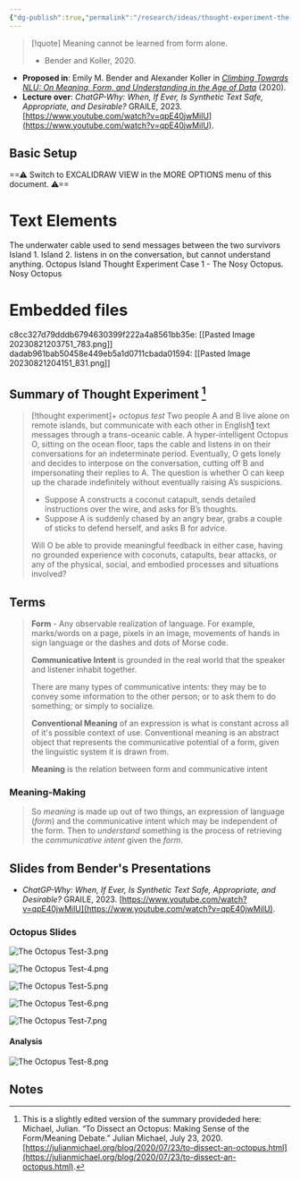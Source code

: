 ```yaml
---
{"dg-publish":true,"permalink":"/research/ideas/thought-experiment-the-octopus-test-v-0-75-fa-23/","title":"Thought Experiment-The Octopus Test-v.0.75-FA23","tags":[null,"gardenEntry","gardenEntry","gardenEntry"]}
---
```



> [!quote]
> Meaning cannot be learned from form alone.
> - Bender and Koller, 2020.

- **Proposed in**: Emily M. Bender and Alexander Koller in *[Climbing Towards NLU: On Meaning, Form, and Understanding in the Age of Data](https://www.aclweb.org/anthology/2020.acl-main.pdf)* (2020).
- **Lecture over**: *ChatGP-Why: When, If Ever, Is Synthetic Text Safe, Appropriate, and Desirable?* GRAILE, 2023. [https://www.youtube.com/watch?v=qpE40jwMilU](https://www.youtube.com/watch?v=qpE40jwMilU).

## Basic Setup


<div class="transclusion internal-embed is-loaded"><div class="markdown-embed">




==⚠  Switch to EXCALIDRAW VIEW in the MORE OPTIONS menu of this document. ⚠==


# Text Elements
The underwater
cable used to
send messages
between the two
survivors 
Island 1. 
Island 2. 
listens in on the
conversation, but
cannot understand anything. 
Octopus Island Thought Experiment
Case 1 - The Nosy Octopus. 
Nosy
Octopus 

# Embedded files
c8cc327d79dddb6794630399f222a4a8561bb35e: [[Pasted Image 20230821203751_783.png]]
dadab961bab50458e449eb5a1d0711cbada01594: [[Pasted Image 20230821204151_831.png]]



</div></div>


## Summary of Thought Experiment [^1]

> [!thought experiment]+ *octopus test*
>  Two people A and B live alone on remote islands, but communicate with each other in English[1](https://julianmichael.org/blog/2020/07/23/to-dissect-an-octopus.html#fn:bender-rule) text messages through a trans-oceanic cable. A hyper-intelligent Octopus O, sitting on the ocean floor, taps the cable and listens in on their conversations for an indeterminate period. Eventually, O gets lonely and decides to interpose on the conversation, cutting off B and impersonating their replies to A. The question is whether O can keep up the charade indefinitely without eventually raising A’s suspicions.
> 
> - Suppose A constructs a coconut catapult, sends detailed instructions over the wire, and asks for B’s thoughts.
> - Suppose A is suddenly chased by an angry bear, grabs a couple of sticks to defend herself, and asks B for advice.
> 
> Will O be able to provide meaningful feedback in either case, having no grounded experience with coconuts, catapults, bear attacks, or any of the physical, social, and embodied processes and situations involved?

## Terms

> **Form** - Any observable realization of language. For example, marks/words on a page, pixels in an image, movements of hands in sign language or the dashes and dots of Morse code.
> 
> **Communicative Intent** is grounded in the real world that the speaker and listener inhabit together.
> 
> There are many types of communicative intents: they may be to convey some information to the other person; or to ask them to do something; or simply to socialize.
> 
> **Conventional Meaning** of an expression is what is constant across all of it's possible context of use. Conventional meaning is an abstract object that represents the communicative potential of a form, given the linguistic system it is drawn from.
> 
> **Meaning** is the relation between form and communicative intent

### Meaning-Making

> So *meaning* is made up out of two things, an expression of language (*form*) and the communicative intent which may be independent of the form.
> Then to *understand* something is the process of retrieving the *communicative intent* given the *form*.

## Slides from Bender's Presentations

- *ChatGP-Why: When, If Ever, Is Synthetic Text Safe, Appropriate, and Desirable?* GRAILE, 2023. [https://www.youtube.com/watch?v=qpE40jwMilU](https://www.youtube.com/watch?v=qpE40jwMilU).

### Octopus Slides

![The Octopus Test-3.png](/img/user/Files/_attachments/The%20Octopus%20Test-3.png)

![The Octopus Test-4.png](/img/user/Files/_attachments/The%20Octopus%20Test-4.png)

![The Octopus Test-5.png](/img/user/Files/_attachments/The%20Octopus%20Test-5.png)

![The Octopus Test-6.png](/img/user/Files/_attachments/The%20Octopus%20Test-6.png)

![The Octopus Test-7.png](/img/user/Files/_attachments/The%20Octopus%20Test-7.png)

#### Analysis

![The Octopus Test-8.png](/img/user/Files/_attachments/The%20Octopus%20Test-8.png)

## Notes

[^1]: This is a slightly edited version of the summary provideded here: Michael, Julian. “To Dissect an Octopus: Making Sense of the Form/Meaning Debate.” Julian Michael, July 23, 2020. [https://julianmichael.org/blog/2020/07/23/to-dissect-an-octopus.html](https://julianmichael.org/blog/2020/07/23/to-dissect-an-octopus.html).
